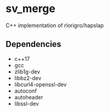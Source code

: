 # sv_merge
C++ implementation of rlorigro/hapslap


## Dependencies

- c++17
- gcc
- zlib1g-dev
- libbz2-dev
- libcurl4-openssl-dev
- autoconf
- autoheader
- libssl-dev

<!-- REMOVED BECAUSE GRAPHALIGNER API IS BAD
### GraphAligner

- protobuf-compiler
- libsparsehash-dev
- libsdsl-dev
- jemalloc (source installation required on Ubuntu 22.04)

```
cd ~/software/
git clone https://github.com/jemalloc/jemalloc.git
cd jemalloc/
./autogen.sh
make -j [n_threads]
sudo make install
```
-->
